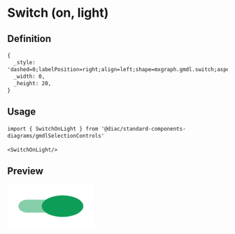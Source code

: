 # Switch (on, light)

## Definition

```
{
  _style: 'dashed=0;labelPosition=right;align=left;shape=mxgraph.gmdl.switch;aspect=fixed;switchState=on;strokeColor=none;fillColor=#0E9D57;sketch=0;html=1;',
  _width: 0,
  _height: 20,
}
```

## Usage

```
import { SwitchOnLight } from '@diac/standard-components-diagrams/gmdlSelectionControls'

<SwitchOnLight/>
```

## Preview

<img src="./switch-on-light.png" width="200"/>
